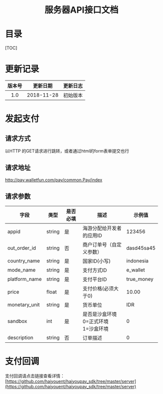 <h1><center>服务器API接口文档</center></h1>

# 目录

[TOC]

# 更新记录



| 版本号 |  更新日期  | 更新日志 |
| :----: | :--------: | :------: |
|  1.0   | 2018-11-28 | 初始版本 |

# 发起支付

## 请求方式

以HTTP 的GET请求进行跳转，或者通过html的form表单提交也行

## 请求地址

http://pay.walletfun.com/pay/common.Pay/index

## 请求参数

| 字段          | 类型   | 是否必填 | **描述**                                       | **示例值**      |
| ------------- | ------ | -------- | ---------------------------------------------- | --------------- |
| appid         | string | 是       | 海游分配给开发者的应用ID                       | 123456          |
| out_order_id  | string | 否       | 商户订单号（自定义参数）                       | dasd45sa45      |
| country_name  | string | 是       | 国家ID(小写)                               | indonesia       |
| mode_name     | string | 是       | 支付方式ID                                     | e_wallet        |
| platform_name | string | 是       | 支付平台ID                                 | true_money      |
| price         | float  | 是       | 支付价格(必须大于0)                            | 10.00           |
| monetary_unit | string | 是       | 货币单位                                       | IDR             |
| sandbox       | int    | 是       | 是否是沙盒环境<br />0=正式环境<br />1=沙盒环境 | 0               |
| description       | string    | 否      | 订单描述| 0               |

# 支付回调

支付回调请点击链接查看详情：[https://github.com/haiyouent/haiyoupay_sdk/tree/master/server](https://github.com/haiyouent/haiyoupay_sdk/tree/master/server)

